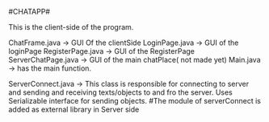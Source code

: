 #CHATAPP# 

This is the client-side of the program.

ChatFrame.java -> GUI Of the clientSide
LoginPage.java -> GUI of the loginPage
RegisterPage.java -> GUI of the RegisterPage
ServerChatPage.java -> GUI of the main chatPlace( not made yet)
Main.java -> has the main function.

ServerConnect.java -> This class is responsible for connecting to server and sending and receiving texts/objects to and fro the server.
Uses Serializable interface for sending objects. #The module of serverConnect is added as external library in Server side 